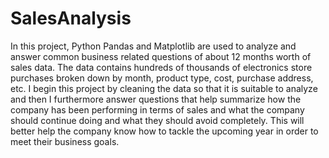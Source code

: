 # SalesAnalysis

In this project, Python Pandas and Matplotlib are used to analyze and answer common business related questions of about 12 months worth of sales data. The data contains hundreds of thousands of electronics store purchases broken down by month, product type, cost, purchase address, etc. I begin this project by cleaning the data so that it is suitable to analyze and then I furthermore answer questions that help summarize how the company has been performing in terms of sales and what the company should continue doing and what they should avoid completely. This will better help the company know how to tackle the upcoming year in order to meet their business goals.

